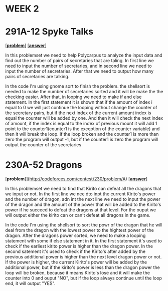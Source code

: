 # WEEK 2

# 291A-12  Spyke Talks
[[**problem**]](http://codeforces.com/contest/291/problem/A) [[**answer**]](http://codeforces.com/contest/291/submission/42788974)


In this problemset we need to help Polycarpus to analyze the input data and find out the number of pairs of secretaries that are taling.
In first line we need to input the number of secretaries, and in second line we need to input the number of secretaries. After that we need 
to output how many pairs of secretaries are talking. 

In the code I'm using gnome sort to finish the problem. the shellsort is needed to make the number of secretaries sorted and it will be make the
the checking easier. After that, in looping  we need to make if and else statement. In the first statement  it is shown that if the amount of 
index i equal to 0 we will just continue the looping without change the counter of the secretary pairs, but if the next index of the current amount
index is equal the counter will be added by one. And then it will check the next index of amount, if the index is equal to the index of previous 
mount it will add 1 point to the counter1(counter1 is the exception of the counter variable) and then it will break the loop. if the loop broken and 
the counter1 is more than zero the program will output -1, but if the counter1 is zero the program will output the counter of the secretaries

# 230A-52 Dragons

[**problem**]](http://codeforces.com/contest/230/problem/A) [[**answer**]](http://codeforces.com/contest/230/submission/42798702)

In this problemset we need to find that Kirito can defeat all the dragons that we input or not. In the first line we nee dto inpt the current Kirito's power and the number of dragon, adn int the next line we need to input the power of the dragon and the amount of the power that will be added to the Kirito's power if he succeed to defeat the dragons at that level. For the ouput we will output either the kirito can or can't defeat all dragons in the game.

In the code I'm using the shellsort to sort the powr of the dragon that he will deal from the dragon with the lowest power to the hightest power of the dragon. After the dragons power sorted, we need to make a looping statement with some if else statement in it. In the first statement it's used to check if the earliest kirito power is higher than the dragon power. In the second satement it's used to check if the Kirito's after added by the previous additional power is higher than the next level dragon power or not. If the power is higher, the current Kirito's power will be added by the additional power, but if the kirito's power is less than the dragon power the loop will be broken, because it means Kirito's lose and it will make the counter into 0 and ouput "NO", but if the loop always continue until the loop end, it will output "YES".


